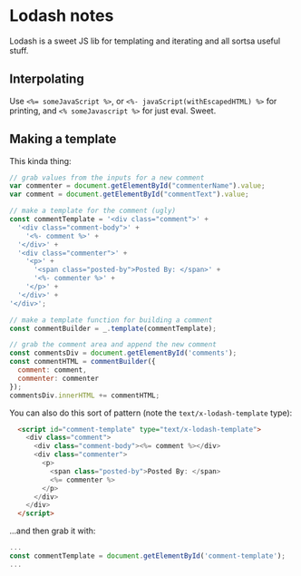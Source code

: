 # Lodash notes

Lodash is a sweet JS lib for templating and iterating and all sortsa useful stuff.

## Interpolating

Use `<%= someJavaScript %>`, or `<%- javaScript(withEscapedHTML) %>` for printing, and `<% someJavascript %>` for just eval. Sweet.

## Making a template

This kinda thing:

```js
// grab values from the inputs for a new comment
var commenter = document.getElementById("commenterName").value;
var comment = document.getElementById("commentText").value;

// make a template for the comment (ugly)
const commentTemplate = '<div class="comment">' +
  '<div class="comment-body">' + 
    '<%- comment %>' + 
  '</div>' + 
  '<div class="commenter">' +
    '<p>' +
      '<span class="posted-by">Posted By: </span>' +
      '<%- commenter %>' +
    '</p>' +
  '</div>' +
'</div>';

// make a template function for building a comment
const commentBuilder = _.template(commentTemplate);

// grab the comment area and append the new comment
const commentsDiv = document.getElementById('comments');
const commentHTML = commentBuilder({
  comment: comment,
  commenter: commenter
});
commentsDiv.innerHTML += commentHTML;
```

You can also do this sort of pattern (note the `text/x-lodash-template` type):

```html
  <script id="comment-template" type="text/x-lodash-template">
    <div class="comment">
      <div class="comment-body"><%= comment %></div>
      <div class="commenter">
        <p>
          <span class="posted-by">Posted By: </span>
          <%= commenter %>
        </p>
      </div>
    </div>
  </script>
```

...and then grab it with:

```js
...
const commentTemplate = document.getElementById('comment-template');
...
```

